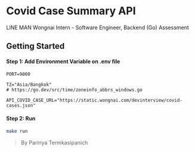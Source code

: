 # Covid Case Summary API
LINE MAN Wongnai Intern - Software Engineer, Backend (Go) Assessment
## Getting Started
#### Step 1: Add Environment Variable on .env file
```env
PORT=9000

TZ="Asia/Bangkok"
# https://go.dev/src/time/zoneinfo_abbrs_windows.go

API_COVID_CASE_URL="https://static.wongnai.com/devinterview/covid-cases.json"
```

#### Step 2: Run
```bash
make run
```

> By Parinya Termkasipanich
